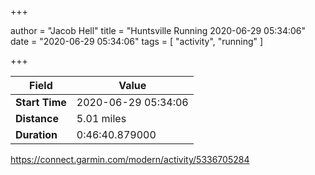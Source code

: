 +++

author = "Jacob Hell"
title = "Huntsville Running 2020-06-29 05:34:06"
date = "2020-06-29 05:34:06"
tags = [
    "activity", "running"
]

+++

<!--more-->

|Field  |Value  |
|--- | --- |
|**Start Time**|2020-06-29 05:34:06|
|**Distance**|5.01 miles|
|**Duration**|0:46:40.879000|

https://connect.garmin.com/modern/activity/5336705284